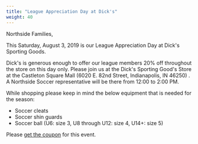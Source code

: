 ```yaml
---
title: "League Appreciation Day at Dick's"
weight: 40
---
```


Northside Families, 

This Saturday, August 3, 2019 is our League Appreciation Day at Dick's Sporting Goods. 

Dick's is generous enough to offer our league members 20% off throughout the store on this day only. Please join us at the Dick's Sporting Good's Store at the Castleton Square Mall (6020 E. 82nd Street, Indianapolis, IN 46250) . A Northside Soccer representative will be there from 12:00 to 2:00 PM. 

While shopping please keep in mind the below equipment that is needed for the season:
- Soccer cleats 
- Soccer shin guards 
- Soccer ball (U6: size 3, U8 through U12: size 4, U14+: size 5) 

Please [get the coupon](http://www.myscorecardaccount.com/crmcdn/getoffer.aspx?offer_entity_code=O2418Z6F&token=0tLkJsjB8cs7DHULCj3GB1JoNlvYG4x003QV1dBJ7wDZkgcHNfaDoWZ4Po2w3wWEtDD1hsgss9WIRY2Zx6MRyA2) for this event. 

